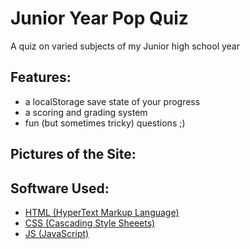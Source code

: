 # Junior Year Pop Quiz

A quiz on varied subjects of my Junior high school year

## Features:
- a localStorage save state of your progress
- a scoring and grading system
- fun (but sometimes tricky) questions ;)

## Pictures of the Site:


## Software Used:
- [HTML (HyperText Markup Language)](https://developer.mozilla.org/en-US/docs/Web/HTML)
- [CSS (Cascading Style Sheeets)](https://www.w3.org/Style/CSS/Overview.en.html)
- [JS (JavaScript)](https://developer.mozilla.org/en-US/docs/Web/JavaScript)
